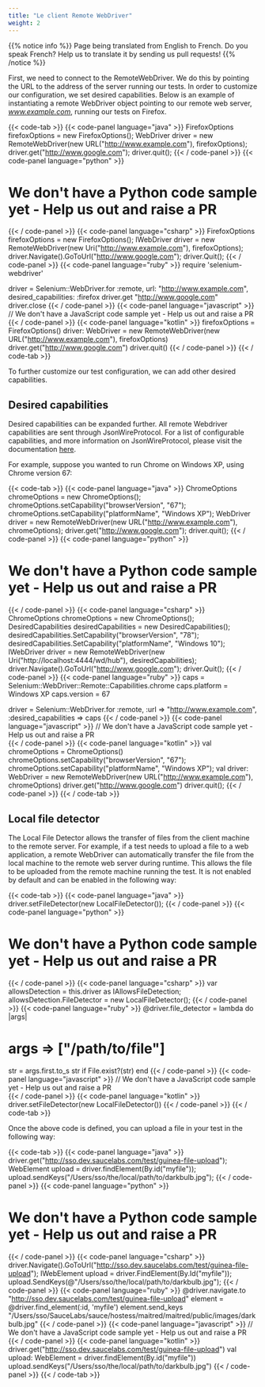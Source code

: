 ```yaml
---
title: "Le client Remote WebDriver"
weight: 2
---
```


{{% notice info %}}
<i class="fas fa-language"></i> Page being translated from 
English to French. Do you speak French? Help us to translate
it by sending us pull requests!
{{% /notice %}}

First, we need to connect to the RemoteWebDriver.
We do this by pointing the URL to the address of the server running our tests.
In order to customize our configuration, we set desired capabilities.
Below is an example of instantiating a remote WebDriver object
pointing to our remote web server, _www.example.com_,
running our tests on Firefox.

{{< code-tab >}}
  {{< code-panel language="java" >}}
FirefoxOptions firefoxOptions = new FirefoxOptions();
WebDriver driver = new RemoteWebDriver(new URL("http://www.example.com"), firefoxOptions);
driver.get("http://www.google.com");
driver.quit();
  {{< / code-panel >}}
  {{< code-panel language="python" >}}
# We don't have a Python code sample yet -  Help us out and raise a PR  
  {{< / code-panel >}}
  {{< code-panel language="csharp" >}}
 FirefoxOptions firefoxOptions = new FirefoxOptions();
 IWebDriver driver = new RemoteWebDriver(new Uri("http://www.example.com"), firefoxOptions);
 driver.Navigate().GoToUrl("http://www.google.com");
 driver.Quit();
 {{< / code-panel >}}
  {{< code-panel language="ruby" >}}
require 'selenium-webdriver'

driver = Selenium::WebDriver.for :remote, url: "http://www.example.com", desired_capabilities: :firefox
driver.get "http://www.google.com"
driver.close
  {{< / code-panel >}}
  {{< code-panel language="javascript" >}}
// We don't have a JavaScript code sample yet -  Help us out and raise a PR  
  {{< / code-panel >}}
  {{< code-panel language="kotlin" >}}
firefoxOptions = FirefoxOptions()
driver: WebDriver = new RemoteWebDriver(new URL("http://www.example.com"), firefoxOptions)
driver.get("http://www.google.com")
driver.quit()
  {{< / code-panel >}}
{{< / code-tab >}}


To further customize our test configuration, we can add other desired capabilities.


## Desired capabilities

Desired capabilities can be expanded further.
All remote Webdriver capabilities are sent through JsonWireProtocol.
For a list of configurable capabilities, and more information on JsonWireProtocol,
please visit the documentation
[here](//github.com/SeleniumHQ/selenium/wiki/DesiredCapabilities).

For example, suppose you wanted to run Chrome on Windows XP,
using Chrome version 67:

{{< code-tab >}}
  {{< code-panel language="java" >}}
ChromeOptions chromeOptions = new ChromeOptions();
chromeOptions.setCapability("browserVersion", "67");
chromeOptions.setCapability("platformName", "Windows XP");
WebDriver driver = new RemoteWebDriver(new URL("http://www.example.com"), chromeOptions);
driver.get("http://www.google.com");
driver.quit();
  {{< / code-panel >}}
  {{< code-panel language="python" >}}
# We don't have a Python code sample yet -  Help us out and raise a PR  
  {{< / code-panel >}}
  {{< code-panel language="csharp" >}}
ChromeOptions chromeOptions = new ChromeOptions();
DesiredCapabilities desiredCapabilities = new DesiredCapabilities();
desiredCapabilities.SetCapability("browserVersion", "78");
desiredCapabilities.SetCapability("platformName", "Windows 10");
IWebDriver driver = new RemoteWebDriver(new Uri("http://localhost:4444/wd/hub"), desiredCapabilities);
driver.Navigate().GoToUrl("http://www.google.com");
driver.Quit();
  {{< / code-panel >}}
  {{< code-panel language="ruby" >}}
caps = Selenium::WebDriver::Remote::Capabilities.chrome
caps.platform = Windows XP
caps.version = 67

driver = Selenium::WebDriver.for :remote, :url => "http://www.example.com", :desired_capabilities => caps
  {{< / code-panel >}}
  {{< code-panel language="javascript" >}}
// We don't have a JavaScript code sample yet -  Help us out and raise a PR  
  {{< / code-panel >}}
  {{< code-panel language="kotlin" >}}
val chromeOptions = ChromeOptions()
chromeOptions.setCapability("browserVersion", "67");
chromeOptions.setCapability("platformName", "Windows XP");
val driver: WebDriver = new RemoteWebDriver(new URL("http://www.example.com"), chromeOptions)
driver.get("http://www.google.com")
driver.quit();
  {{< / code-panel >}}
{{< / code-tab >}}


## Local file detector

The Local File Detector allows the transfer of files from the client
machine to the remote server.  For example, if a test needs to upload a
file to a web application, a remote WebDriver can automatically transfer
the file from the local machine to the remote web server during
runtime. This allows the file to be uploaded from the remote machine
running the test. It is not enabled by default and can be enabled in
the following way:

{{< code-tab >}}
  {{< code-panel language="java" >}}
driver.setFileDetector(new LocalFileDetector());
  {{< / code-panel >}}
  {{< code-panel language="python" >}}
# We don't have a Python code sample yet -  Help us out and raise a PR  
  {{< / code-panel >}}
  {{< code-panel language="csharp" >}}
var allowsDetection = this.driver as IAllowsFileDetection;
allowsDetection.FileDetector = new LocalFileDetector();
  {{< / code-panel >}}
  {{< code-panel language="ruby" >}}
@driver.file_detector = lambda do |args|
  # args => ["/path/to/file"]
  str = args.first.to_s
  str if File.exist?(str)
end
  {{< / code-panel >}}
  {{< code-panel language="javascript" >}}
// We don't have a JavaScript code sample yet -  Help us out and raise a PR  
  {{< / code-panel >}}
  {{< code-panel language="kotlin" >}}
driver.setFileDetector(new LocalFileDetector())
  {{< / code-panel >}}
{{< / code-tab >}}

Once the above code is defined, you can upload a file in your test in the following way:

{{< code-tab >}}
  {{< code-panel language="java" >}}
driver.get("http://sso.dev.saucelabs.com/test/guinea-file-upload");
WebElement upload = driver.findElement(By.id("myfile"));
upload.sendKeys("/Users/sso/the/local/path/to/darkbulb.jpg");
  {{< / code-panel >}}
  {{< code-panel language="python" >}}
# We don't have a Python code sample yet -  Help us out and raise a PR  
  {{< / code-panel >}}
  {{< code-panel language="csharp" >}}
driver.Navigate().GoToUrl("http://sso.dev.saucelabs.com/test/guinea-file-upload");
IWebElement upload = driver.FindElement(By.Id("myfile"));
upload.SendKeys(@"/Users/sso/the/local/path/to/darkbulb.jpg");
  {{< / code-panel >}}
  {{< code-panel language="ruby" >}}
@driver.navigate.to "http://sso.dev.saucelabs.com/test/guinea-file-upload"
    element = @driver.find_element(:id, 'myfile')
    element.send_keys "/Users/sso/SauceLabs/sauce/hostess/maitred/maitred/public/images/darkbulb.jpg"
  {{< / code-panel >}}
  {{< code-panel language="javascript" >}}
// We don't have a JavaScript code sample yet -  Help us out and raise a PR  
  {{< / code-panel >}}
  {{< code-panel language="kotlin" >}}
driver.get("http://sso.dev.saucelabs.com/test/guinea-file-upload")
val upload: WebElement = driver.findElement(By.id("myfile"))
upload.sendKeys("/Users/sso/the/local/path/to/darkbulb.jpg")
  {{< / code-panel >}}
{{< / code-tab >}}

